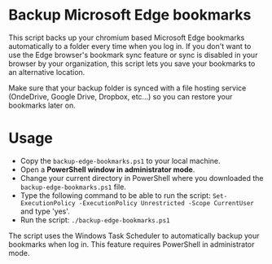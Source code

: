 # Backup Microsoft Edge bookmarks
This script backs up your chromium based Microsoft Edge bookmarks automatically to a folder every time when you log in. If you don't want to use the Edge browser's bookmark sync feature or sync is disabled in your browser by your organization, this script lets you save your bookmarks to an alternative location.

Make sure that your backup folder is synced with a file hosting service (OndeDrive, Google Drive, Dropbox, etc...) so you can restore your bookmarks later on.

# Usage
- Copy the `backup-edge-bookmarks.ps1` to your local machine.
- Open a **PowerShell window in administrator mode**.
- Change your current directory in PowerShell where you downloaded the `backup-edge-bookmarks.ps1` file.
- Type the following command to be able to run the script: `Set-ExecutionPolicy -ExecutionPolicy Unrestricted -Scope CurrentUser` and type 'yes'.
- Run the script: 
	`./backup-edge-bookmarks.ps1`
  
The script uses the Windows Task Scheduler to automatically backup your bookmarks when log in. This feature requires PowerShell in administrator mode.
